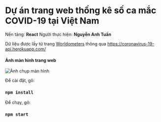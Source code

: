 # Dự án trang web thống kê số ca mắc COVID-19 tại Việt Nam

Nền tảng: **React**
Người thực hiện: **Nguyễn Anh Tuấn**

Dữ liệu được lấy từ trang [Worldometers](https://www.worldometers.info/coronavirus/) thông qua https://coronavirus-19-api.herokuapp.com/

#### Ảnh màn hình trang web

![Ảnh chụp màn hình](/public/screenshot.png)

Để cài đặt, gõ:

### `npm install`

Để chạy, gõ:

### `npm start`
